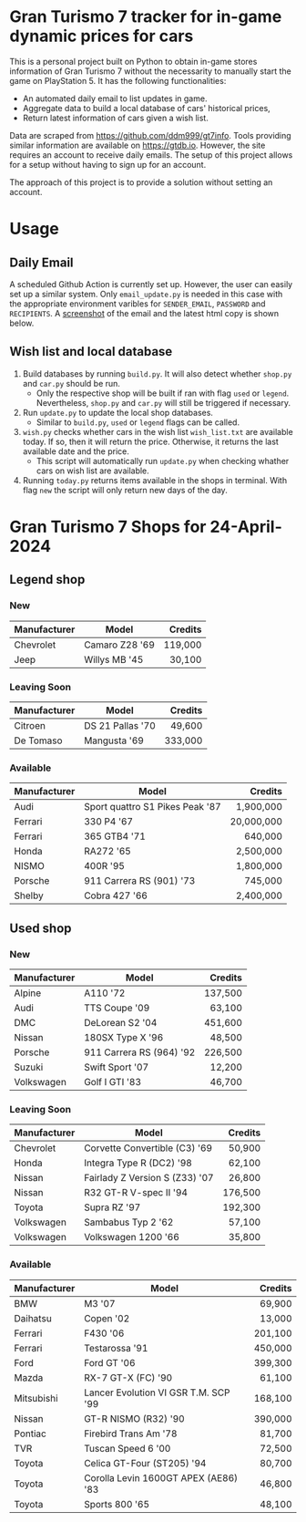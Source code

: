 # Gran Turismo 7 tracker for in-game dynamic prices for cars

This is a personal project built on Python to obtain in-game stores information of Gran Turismo 7 without the necessarity to manually start the game on PlayStation 5. It has the following functionalities:

- An automated daily email to list updates in game.
- Aggregate data to build a local database of cars' historical prices,
- Return latest information of cars given a wish list.

Data are scraped from https://github.com/ddm999/gt7info. Tools providing similar information are available on https://gtdb.io. However, the site requires an account to receive daily emails. The setup of this project allows for a setup without having to sign up for an account.

The approach of this project is to provide a solution without setting an account.

# Usage

## Daily Email

A scheduled Github Action is currently set up. However, the user can easily set up a similar system. Only `email_update.py` is needed in this case with the appropriate environment varibles for `SENDER_EMAIL`, `PASSWORD` and `RECIPIENTS`. A [screenshot](https://raw.githubusercontent.com/marcohoucheng/Gran-Turismo-7-Price-Tracker/main/data/email_screenshot.png) of the email and the latest html copy is shown below.

## Wish list and local database

1. Build databases by running `build.py`. It will also detect whether `shop.py` and `car.py` should be run.
    - Only the respective shop will be built if ran with flag `used` or `legend`. Nevertheless, `shop.py` and `car.py` will still be triggered if necessary.
2. Run `update.py` to update the local shop databases.
    - Similar to `build.py`, `used` or `legend` flags can be called.
3. `wish.py` checks whether cars in the wish list `wish_list.txt` are available today. If so, then it will return the price. Otherwise, it returns the last available date and the price.
    - This script will automatically run `update.py` when checking whather cars on wish list are available.
4. Running `today.py` returns items available in the shops in terminal. With flag `new` the script will only return new days of the day.


# Gran Turismo 7 Shops for 24-April-2024



## Legend shop

### New
 | Manufacturer | Model | Credits |
 | --- | --- | --: |
|Chevrolet|Camaro Z28 '69|119,000|
|Jeep|Willys MB '45|30,100|

### Leaving Soon
 | Manufacturer | Model | Credits |
 | --- | --- | --: |
|Citroen|DS 21 Pallas '70|49,600|
|De Tomaso|Mangusta '69|333,000|

### Available
 | Manufacturer | Model | Credits |
 | --- | --- | --: |
|Audi|Sport quattro S1 Pikes Peak '87|1,900,000|
|Ferrari|330 P4 '67|20,000,000|
|Ferrari|365 GTB4 '71|640,000|
|Honda|RA272 '65|2,500,000|
|NISMO|400R '95|1,800,000|
|Porsche|911 Carrera RS (901) '73|745,000|
|Shelby|Cobra 427 '66|2,400,000|


## Used shop

### New
 | Manufacturer | Model | Credits |
 | --- | --- | --: |
|Alpine|A110 '72|137,500|
|Audi|TTS Coupe '09|63,100|
|DMC|DeLorean S2 '04|451,600|
|Nissan|180SX Type X '96|48,500|
|Porsche|911 Carrera RS (964) '92|226,500|
|Suzuki|Swift Sport '07|12,200|
|Volkswagen|Golf I GTI '83|46,700|

### Leaving Soon
 | Manufacturer | Model | Credits |
 | --- | --- | --: |
|Chevrolet|Corvette Convertible (C3) '69|50,900|
|Honda|Integra Type R (DC2) '98|62,100|
|Nissan|Fairlady Z Version S (Z33) '07|26,800|
|Nissan|R32 GT-R V-spec II '94|176,500|
|Toyota|Supra RZ '97|192,300|
|Volkswagen|Sambabus Typ 2 '62|57,100|
|Volkswagen|Volkswagen 1200 '66|35,800|

### Available
 | Manufacturer | Model | Credits |
 | --- | --- | --: |
|BMW|M3 '07|69,900|
|Daihatsu|Copen '02|13,000|
|Ferrari|F430 '06|201,100|
|Ferrari|Testarossa '91|450,000|
|Ford|Ford GT '06|399,300|
|Mazda|RX-7 GT-X (FC) '90|61,100|
|Mitsubishi|Lancer Evolution VI GSR T.M. SCP '99|168,100|
|Nissan|GT-R NISMO (R32) '90|390,000|
|Pontiac|Firebird Trans Am '78|81,700|
|TVR|Tuscan Speed 6 '00|72,500|
|Toyota|Celica GT-Four (ST205) '94|80,700|
|Toyota|Corolla Levin 1600GT APEX (AE86) '83|46,800|
|Toyota|Sports 800 '65|48,100|
